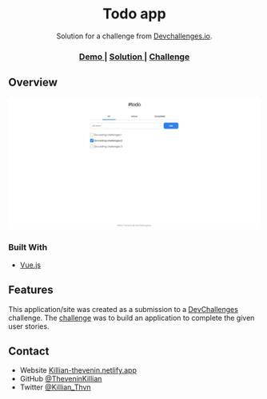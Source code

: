 <!-- Please update value in the {}  -->

<h1 align="center">Todo app</h1>

<div align="center">
   Solution for a challenge from  <a href="http://devchallenges.io" target="_blank">Devchallenges.io</a>.
</div>

<div align="center">
  <h3>
    <a href="https://challenges.theveninkillian.vercel.app/Todo/index.html">
      Demo
    </a>
    <span> | </span>
    <a href="https://devchallenges.io/solutions/QjW3P2YAkfhuQNyNtjRb">
      Solution
    </a>
    <span> | </span>
    <a href="https://devchallenges.io/challenges/hH6PbOHBdPm6otzw2De5">
      Challenge
    </a>
  </h3>
</div>

<!-- OVERVIEW -->

## Overview

<div align='center'>
  <img src='./screenshot.jpg' width='675'>
</div>

### Built With

<!-- This section should list any major frameworks that you built your project using. Here are a few examples.-->

- [Vue.js](https://vuejs.org/)

## Features

This application/site was created as a submission to a [DevChallenges](https://devchallenges.io/challenges) challenge. The [challenge](https://devchallenges.io/challenges/hH6PbOHBdPm6otzw2De5) was to build an application to complete the given user stories.

## Contact

- Website [Killian-thevenin.netlify.app](https://killian-thevenin.netlify.app/)
- GitHub [@TheveninKillian](https://github.com/TheveninKillian)
- Twitter [@Killian_Thvn](https://twitter.com/Killian_Thvn)
